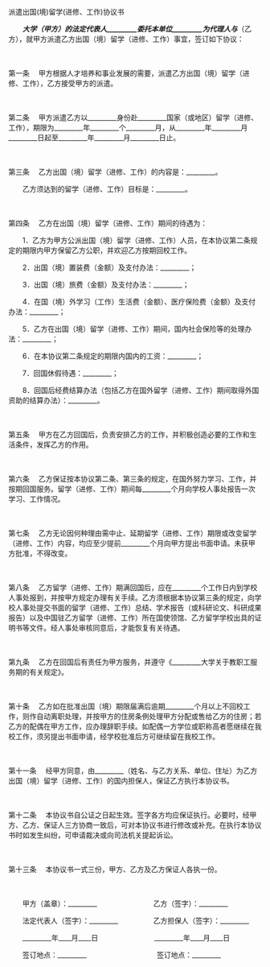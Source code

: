 



派遣出国(境)留学(进修、工作)协议书



 

　　_________大学（甲方）的法定代表人_________委托本单位_________为代理人与_________（乙方），就甲方派遣乙方出国（境）留学（进修、工作）事宜，签订如下协议：

　　

第一条
　甲方根据人才培养和事业发展的需要，派遣乙方出国（境）留学（进修、工作），乙方接受甲方的派遣。

　　

第二条
　甲方派遣乙方以_________身份赴_________国家（或地区）留学（进修、工作），期限为_________年_________个_________月，从_________年_________月_________日起至_________年_________月_________日止。

　　

第三条
　乙方出国（境）留学（进修、工作）的内容是：_________。

　　乙方须达到的留学（进修、工作）目标是：_________。

　　

第四条
　乙方在出国（境）留学（进修、工作）期间的待遇为：

　　1．乙方为甲方公派出国（境）留学（进修、工作）人员，在本协议第二条规定的期限内甲方保留乙方公职，并欢迎乙方按期回校工作。

　　2．出国（境）置装费（金额）及支付办法：_________；

　　3．出国（境）旅费（金额）及支付办法：_________；

　　4．在国（境）外学习（工作）生活费（金额）、医疗保险费（金额）及支付办法：_________；

　　5．乙方在出国（境）留学（进修、工作）期间，国内社会保险等的处理办法：_________；

　　6．在本协议第二条规定的期限内国内的工资：_________；

　　7．回国休假待遇：_________；

　　8．回国后经费结算办法（包括乙方在国外留学（进修、工作）期间取得外国资助的结算办法）：_________。

　　

第五条
　甲方在乙方回国后，负责安排乙方的工作，并积极创造必要的工作和生活条件，发挥乙方的作用。

　　

第六条
　乙方保证按本协议第二条、第三条的规定，在国外努力学习、工作，并按期回国服务。留学（进修、工作）期间每_________个月向学校人事处报告一次学习、工作情况。

　　

第七条
　乙方无论因何种理由需中止、延期留学（进修、工作）期限或改变留学（进修、工作）内容，均应至少提前_________个月向甲方提出书面申请。未获甲方批准，不得改变。

　　

第八条
　乙方留学（进修、工作）期满回国后，应在_________个工作日内到学校人事处报到，并按甲方规定办理有关手续。乙方须根据本协议第三条的规定，向学校人事处提交书面的留学（进修、工作）总结、学术报告（或科研论文、科研成果报告）以及中国驻乙方留学（进修、工作）所在国使领馆、乙方留学学校出具的证明书等文件。经人事处审核同意后，才能恢复有关待遇。

　　

第九条
　乙方在回国后有责任为甲方服务，并遵守《_________大学关于教职工服务期的有关规定》。

　　

第十条
　乙方如在批准出国（境）期限届满后逾期_________个月以上不回校工作，则作自动离职处理，并按甲方的住房条例处理甲方分配或售给乙方的住房；若乙方的配偶在甲方工作，应办理辞职手续。如配偶一方学位或职称高者愿继续在我校工作，须另提出书面申请，经学校批准后方可继续留在我校工作。

　　

第十一条
　经甲方同意，由_________（姓名、与乙方关系、单位、住址）为乙方出国（境）留学（进修、工作）的国内担保人，保证乙方执行本协议书。

　　

第十二条
　本协议书自公证之日起生效。签字各方均应保证执行。必要时，经甲方、乙方、保证人三方协商一致后，可对本协议书进行修改或补充。在执行本协议书时如发生纠纷，可申请裁决或向司法机关提起诉讼。

　　

第十三条
　本协议书一式三份，甲方、乙方及乙方保证人各执一份。

　　

　　甲方（盖章）：_________　　　　　　　　乙方（签字）：_________　　

　　法定代表人（签字）：_________　　　　　乙方担保人（签字）：_________　　

　　_________年____月____日　　　　　　　　_________年____月____日　　

　　签订地点：_________　　　　　　　　　　签订地点：_________